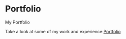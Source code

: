 # Portfolio
My Portfolio

Take a look at some of my work and experience 
[Portfolio](https://gladyn.github.io/Portfolio/)